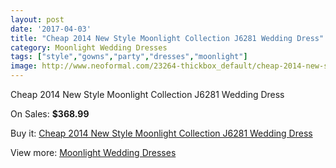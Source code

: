 ```yaml
---
layout: post
date: '2017-04-03'
title: "Cheap 2014 New Style Moonlight Collection J6281 Wedding Dress"
category: Moonlight Wedding Dresses
tags: ["style","gowns","party","dresses","moonlight"]
image: http://www.neoformal.com/23264-thickbox_default/cheap-2014-new-style-moonlight-collection-j6281-wedding-dress.jpg
---
```

Cheap 2014 New Style Moonlight Collection J6281 Wedding Dress

On Sales: **$368.99**
<a href="https://www.neoformal.com/en/moonlight-wedding-dresses-2014/7805-cheap-2014-new-style-moonlight-collection-j6281-wedding-dress.html"><amp-img layout="responsive" width="600" height="600" src="//www.neoformal.com/23264-thickbox_default/cheap-2014-new-style-moonlight-collection-j6281-wedding-dress.jpg" alt="Cheap 2014 New Style Moonlight Collection J6281 Wedding Dress 0" /></a>
<a href="https://www.neoformal.com/en/moonlight-wedding-dresses-2014/7805-cheap-2014-new-style-moonlight-collection-j6281-wedding-dress.html"><amp-img layout="responsive" width="600" height="600" src="//www.neoformal.com/23265-thickbox_default/cheap-2014-new-style-moonlight-collection-j6281-wedding-dress.jpg" alt="Cheap 2014 New Style Moonlight Collection J6281 Wedding Dress 1" /></a>

Buy it: [Cheap 2014 New Style Moonlight Collection J6281 Wedding Dress](https://www.neoformal.com/en/moonlight-wedding-dresses-2014/7805-cheap-2014-new-style-moonlight-collection-j6281-wedding-dress.html "Cheap 2014 New Style Moonlight Collection J6281 Wedding Dress")

View more: [Moonlight Wedding Dresses](https://www.neoformal.com/en/128-moonlight-wedding-dresses-2014 "Moonlight Wedding Dresses")